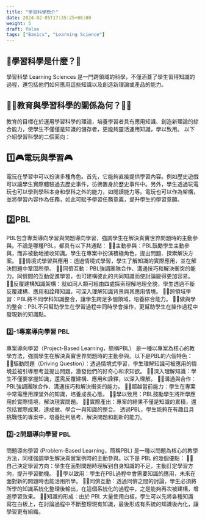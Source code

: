 ```yaml
---
title: "學習科學簡介"
date: 2024-02-05T17:35:25+08:00
weight: 5
draft: false
tags: ["Basics", "Learning Science"]
---
```


## 🤔學習科學是什麼？🤔
學習科學 Learning Sciences 是一門跨領域的科學，不僅涵蓋了學生習得知識的過程，還包括他們如何應用這些知識以及創造新理論或產品的能力。
## 👨‍🏫教育與學習科學的關係為何？👩‍🏫
教育的目標在於運用學習科學的理論，培養學習者具有應用知識、創造新理論的綜合能力，使學生不僅僅是知識的儲存者，更能夠靈活運用知識，學以致用。
以下介紹學習科學的二個面向：
## 1️⃣🎮電玩與學習🎮
電玩在學習中可以扮演多種角色。首先，它能夠直接提供學習內容。例如歷史遊戲可以讓學生實際體驗過去歷史事件，彷彿置身於歷史事件中。另外，學生透過玩電玩也可以學到學科本身和學科之外的能力，如閱讀能力等。電玩也可以作為架構，並將學習內容作為任務，如此可賦予學習任務意義，提升學生的學習意願。
## 2️⃣PBL
PBL包含專案導向學習與問題導向學習，強調學生在解決真實世界問題時的主動參與。不論是哪種PBL，都具有以下共通點：
👨‍⚕️主動參與：PBL鼓勵學生主動參與，而非被動地接收知識。學生在專案中扮演積極角色，提出問題、探索解決方案。
👨‍⚕️情境式學習與應用：透過情境式學習，學生了解知識的實際應用，並在解決問題中鞏固所學。
👨‍⚕️同儕互動：PBL強調團隊合作、溝通技巧和解決衝突的能力。同儕間的互動促進學習，也可建構彼此的共同知識而使討論變得更加容易。
👨‍⚕️反覆建構知識架構：就如同人類可經由四處探索理解地理全貌，學生透過不斷反覆建構、應用和詮釋知識，可深入理解知識背景與其應用情境。
👨‍⚕️跨領域學習：PBL將不同學科知識整合，讓學生跨足多個領域，培養綜合能力。
👨‍⚕️做與學的整合：PBL不只幫助學生在學習過程中同時學會操作，更幫助學生在操作過程中發現新的知識點。
### 2️⃣-1專案導向學習 PBL
專案導向學習（Project-Based Learning，簡稱PBL） 是一種以專案為核心的教學方法，強調學生在解決真實世界問題時的主動參與。以下是PBL的六個特色：
👩‍⚕️驅動問題（Driving Question）：透過情境式學習，學生理解知識可被應用的情境並被引導思考並提出問題，激發他們的好奇心和求知欲。
👩‍⚕️深入理解知識：學生不僅要掌握知識，還需反覆建構、應用和詮釋，以深入理解。
👩‍⚕️溝通與合作：PBL強調團隊合作、溝通技巧和解決衝突的能力。
👩‍⚕️超越當前能力：學生在專案中常需應用課堂外的知識，培養成長心態。
👩‍⚕️學以致用：PBL鼓勵學生將所學應用於實際情境，解決現實問題。
👩‍⚕️實際產出：專案的結果不僅是知識的累積，還包括實際成果，達成做、學合一與知識的整合。
透過PBL，學生能夠在有趣且具挑戰性的專案中，培養批判思考、解決問題和創新的能力。
### 2️⃣-2問題導向學習 PBL
問題導向學習 (Problem-Based Learning，簡稱PBL) 是一種以問題為核心的教學方法，同樣強調學生解決真實案例時的主動參與。以下是 PBL 的幾個優點：
🧑‍⚕️自己決定學習方向：學生在面對問題時理解到自身知識的不足，主動訂定學習方向，提升學習動機。
🧑‍⚕️學以致用：學生在PBL過程中會需要知識的應用，未來在面對新的問題時也能活用所學。
🧑‍⚕️同儕互動：透過同儕之間的討論，學生必須將所學的知識系統化整理後輸出，在這個系統化的過程中，之是能夠再次被建構，增進學習效果。
🧑‍⚕️知識的形成：由於 PBL 大量使用白板，學生可以先將各種知識寫在白板上，在討論過程中不斷整理現有知識，最後形成有系統的知識後內化，讓學習更有組織。